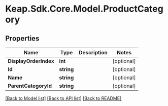 # Keap.Sdk.Core.Model.ProductCategory

## Properties

Name | Type | Description | Notes
------------ | ------------- | ------------- | -------------
**DisplayOrderIndex** | **int** |  | [optional] 
**Id** | **string** |  | [optional] 
**Name** | **string** |  | [optional] 
**ParentCategoryId** | **string** |  | [optional] 

[[Back to Model list]](../README.md#documentation-for-models) [[Back to API list]](../README.md#documentation-for-api-endpoints) [[Back to README]](../README.md)

